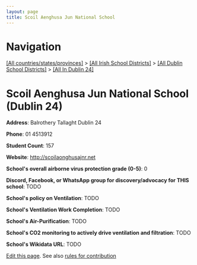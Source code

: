 ```yaml
---
layout: page
title: Scoil Aenghusa Jun National School
---
```

# Navigation

[[All countries/states/provinces]](../../../..) > [[All Irish School Districts]](../../..) > [[All Dublin School Districts]](../..) > [[All In Dublin 24]](..)

# Scoil Aenghusa Jun National School (Dublin 24)

**Address**: Balrothery Tallaght Dublin 24

**Phone**: 01 4513912

**Student Count**: 157

**Website**: <http://scoilaonghusajnr.net>

**School's overall airborne virus protection grade (0-5)**: 0

**Discord, Facebook, or WhatsApp group for discovery/advocacy for THIS school**: TODO

**School's policy on Ventilation**: TODO

**School's Ventilation Work Completion**: TODO

**School's Air-Purification**: TODO

**School's CO2 monitoring to actively drive ventilation and filtration**: TODO

**School's Wikidata URL**: TODO


[Edit this page](https://github.com/ventilate-schools/Ireland/edit/main/./Dublin_24/Scoil_Aenghusa_Jun_National_School.md). See also [rules for contribution](../../../contribution-rules/)